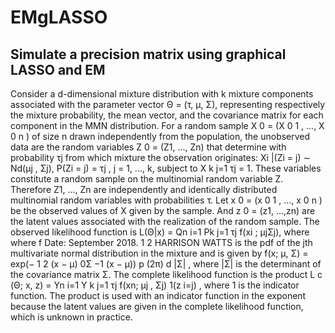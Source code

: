 # EMgLASSO
## Simulate a precision matrix using graphical LASSO and EM

Consider a d-dimensional mixture distribution with k mixture components associated with
the parameter vector Θ = (τ, µ, Σ),
representing respectively the mixture probability, the mean vector, and the covariance matrix
for each component in the MMN distribution. For a random sample X
0 = (X
0
1
, ..., X
0
n
) of size
n drawn independently from the population, the unobserved data are the random variables
Z
0 = (Z1, ..., Zn) that determine with probability τj from which mixture the observation
originates:
Xi
|(Zi = j) ∼ Nd(µj
, Σj), P(Zi = j) = τj
, j = 1, ..., k,
subject to X
k
j=1
τj = 1.
These variables constitute a random sample on the multinomial random variable Z. Therefore Z1, ..., Zn are independently and identically distributed multinomial random variables
with probabilities τ. Let x
0 = (x
0
1
, ..., x
0
n
) be the observed values of X given by the sample.
And z
0 = (z1, ...,zn) are the latent values associated with the realization of the random sample. The observed likelihood function is L(Θ|x) =
Qn
i=1
Pk
j=1
τj
f(xi
; µjΣj), where where f
Date: September 2018.
1
2 HARRISON WATTS
is the pdf of the jth multivariate normal distribution in the mixture and is given by
f(x; µ, Σ) =
exp(−
1
2
(x − µ)
0Σ
−1
(x − µ))
p
(2π)
d
|Σ|
,
where |Σ| is the determinant of the covariance matrix Σ. The complete likelihood function
is the product
L
c
(Θ; x, z) =
Yn
i=1
Y
k
j=1
τj
f(xn; µj
, Σj)
1(z
i=j)
,
where 1 is the indicator function. The product is used with an indicator function in the
exponent because the latent values are given in the complete likelihood function, which
is unknown in practice. 
